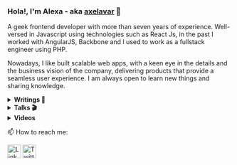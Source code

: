 ### Hola!, I'm Alexa - aka [axelavar](https://www.axelavar.com/) 👋

A geek frontend developer with more than seven years of experience. Well-versed in Javascript using technologies such as React Js, in the past I worked with AngularJS, Backbone and I used to work as a fullstack engineer using PHP.

Nowadays, I like built scalable web apps, with a keen eye in the details and the business vision of the company, delivering products that provide a seamless user experience. I am always open to learn new things and sharing knowledge.

<details>
    <summary><b> Writings 📝</b></summary>

- [My personal blog](https://www.axelavar.com/).

- [My writings in medium](https://medium.com/@axelav).
</details>

<details>
  <summary><b>Talks 🎬</b></summary>

<a href="https://slides.com/axelav/reactive-programming">
    <img alt="a taste of reactive programming" src="https://s3.eu-central-1.amazonaws.com/media-thubmnails.slid.es/reactive-programming.png" width="150">
</a>

  <a href="https://slides.com/axelav/mis-primeros-pasos-con-javascript">
    <img alt="Mis primeros pasos en javascript" src="https://s3.eu-central-1.amazonaws.com/media-thubmnails.slid.es/primeros-pasos-javascript.png" width="150">
  </a>
  <a href="https://slides.com/axelav/desplegando-aplicaciones-php-con-heroku">
    <img alt="desplegando aplicaciones con javascript" src="https://s3.eu-central-1.amazonaws.com/media-thubmnails.slid.es/desplegando-app-con-heroku.png" width="300">
  </a>
</details>

<details>
    <summary><b> Videos </b></summary>

- Spanish channel: I shared knowledge about [my experience mentoring in IT](https://www.youtube.com/channel/UCqJ_g8DgIk5_DIHEt7spHZQ)

- Personal channel: I am exploring [film and audio](https://www.youtube.com/channel/UCp2MgY1c1qhdSZjC4BFWPew)

</details>

📫 How to reach me:

<p align="center">

<a href="https://www.linkedin.com/in/axelav/?locale=en_US" target="blank"><img align="center" src="https://cdn.jsdelivr.net/npm/simple-icons@3.0.1/icons/linkedin.svg" alt="LinkedIn axelav" height="30" width="30" /></a>
<a href="https://twitter.com/axelav" target="blank"><img align="center" src="https://cdn.jsdelivr.net/npm/simple-icons@3.0.1/icons/twitter.svg" alt="Twitter axelav" height="30" width="30" /></a>
</p>
